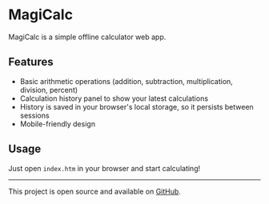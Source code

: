 # MagiCalc

MagiCalc is a simple offline calculator web app.

## Features
- Basic arithmetic operations (addition, subtraction, multiplication, division, percent)
- Calculation history panel to show your latest calculations
- History is saved in your browser's local storage, so it persists between sessions
- Mobile-friendly design

## Usage
Just open `index.htm` in your browser and start calculating!

---

This project is open source and available on [GitHub](https://github.com/sobhan-shahamatnia/magicalc). 